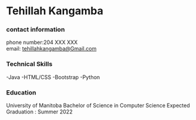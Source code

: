 # Tehillah Kangamba                                                                                                                    
### contact information
phone number:204 XXX XXX  
email: tehillahkangamba@Gmail.com

### Technical Skills
-Java -HTML/CSS -Bootstrap -Python

### Education
University of Manitoba
Bachelor of Science in Computer Science
Expected Graduation : Summer 2022


